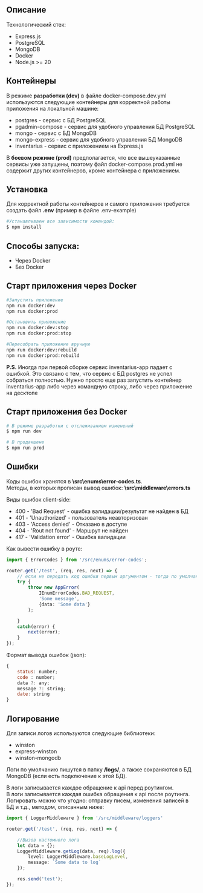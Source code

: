 ## Описание
Технологический стек:

- Express.js
- PostgreSQL
- MongoDB
- Docker
- Node.js >= 20

## Контейнеры

В режиме **разработки (dev)** в файле docker-compose.dev.yml используются следующие контейнеры для корректной работы приложения на локальной машине:
- postgres - сервис с БД PostgreSQL
- pgadmin-compose - сервис для удобного управления БД PostgreSQL
- mongo - сервис c БД MongoDB
- mongo-express - сервис для удобного управления БД MongoDB
- inventarius - сервис с приложением на Express.js

В **боевом режиме (prod)** предполагается, что все вышеуказанные сервисы уже запущены, поэтому файл docker-compose.prod.yml не содержит других контейнеров, кроме контейнера с приложением.

## Установка

Для корректной работы контейнеров и самого приложения требуется создать файл **.env** (пример в файле .env-example)

```bash
#Устанавливаем все зависимости командой:
$ npm install
```

## Способы запуска:
- Через Docker
- Без Docker

## Старт приложения через Docker
```bash
#Запустить приложение
npm run docker:dev
npm run docker:prod  

#Остановить приложение
npm run docker:dev:stop
npm run docker:prod:stop

#Пересобрать приложение вручную
npm run docker:dev:rebuild
npm run docker:prod:rebuild

```
**P.S.** Иногда при первой сборке сервис inventarius-app падает с ошибкой. 
Это связано с тем, что сервис с БД postgres не успел собраться полностью. Нужно просто еще раз запустить контейнер inventarius-app либо через командную строку, либо через приложение на десктопе

## Старт приложения без Docker

```bash
# В режиме разработки с отслеживанием изменений
$ npm run dev

# В продакшене
$ npm run prod
```

## Ошибки

Коды ошибок хранятся в **\src\enums\error-codes.ts**.  
Методы, в которых прописан вывод ошибок: **\src\middleware\errors.ts**  

Виды ошибок client-side:
- 400 - 'Bad Request' - ошибка валидации/результат не найден в БД
- 401 - 'Unauthorized' - пользователь неавторизован
- 403 - 'Access denied' - Отказано в доступе
- 404 - 'Rout not found' - Маршрут не найден    
- 417 - 'Validation error' - Ошибка валидации
    
Как вывести ошибку в роуте:
```ts
import { ErrorCodes } from '/src/enums/error-codes';

router.get('/test', (req, res, next) => {
    // если не передать код ошибки первым аргументом - тогда по умолчанию выведется ошибка 404
    try {
        throw new AppError(
            IEnumErrorCodes.BAD_REQUEST, 
            'Some message', 
            {data: 'Some data'}
        );

    }
    catch(error) {
        next(error);
    }
});
```
Формат вывода ошибок (json):

```js
{
    status: number;
    code : number;
    data ?: any;
    message ?: string;
    date: string
}
```

## Логирование

Для записи логов используются следующие библиотеки:
- winston
- express-winston
- winston-mongodb

Логи по умолчанию пишутся в папку **/logs/**, а также сохраняются в БД MongoDB (если есть подключение к этой БД).

В логи записывается каждое обращение к api перед роутингом.  
В логи записывается каждая ошибка обращения к api после роутинга.  
Логировать можно что угодно: отправку писем, изменения записей в БД и т.д., методом, описанным ниже:
```ts
import { LoggerMiddleware } from '/src/middleware/loggers'

router.get('/test', (req, res, next) => {

    //Вызов кастомного лога
    let data = {};
    LoggerMiddleware.getLog(data, req).log({
        level: LoggerMiddleware.baseLogLevel,
        message: `Some data to log`
    });

    res.send('test');
});
```


